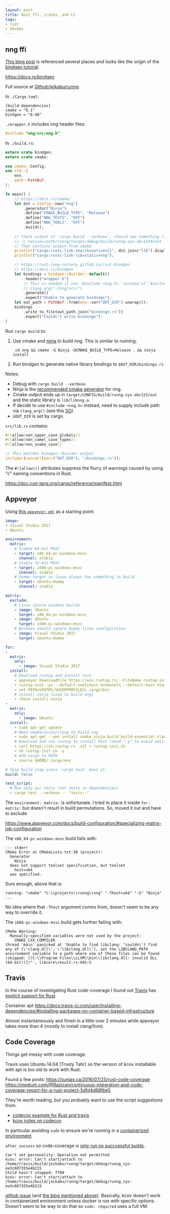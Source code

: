 ```yaml
---
layout: post
title: Rust ffi, crates, and CI
tags:
- rust
- devops
---
```


## nng ffi

[This blog post](http://fitzgeraldnick.com/2016/12/14/using-libbindgen-in-build-rs.html) is referenced several places and looks like the origin of the [bindgen tutorial](https://rust-lang-nursery.github.io/rust-bindgen).

https://docs.rs/bindgen

Full source at [Github/jeikabu/runng](https://github.com/jeikabu/runng).

In `./Cargo.toml`:
```
[build-dependencies]
cmake = "0.1"
bindgen = "0.40"
```


`./wrapper.h` includes nng header files:
```c
#include "nng/src/nng.h"
```

In `./build.rs`:
```rust
extern crate bindgen;
extern crate cmake;

use cmake::Config;
use std::{
    env,
    path::PathBuf,
};

fn main() {
    // https://docs.rs/cmake/
    let dst = Config::new("nng")
        .generator("Ninja")
        .define("CMAKE_BUILD_TYPE", "Release")
        .define("NNG_TESTS", "OFF")
        .define("NNG_TOOLS", "OFF")
        .build();
    
    // Check output of `cargo build --verbose`, should see something like:
    // -L native=/path/runng/target/debug/build/runng-sys-abc1234/out
    // That contains output from cmake
    println!("cargo:rustc-link-search=native={}", dst.join("lib").display());
    println!("cargo:rustc-link-lib=static=nng");

    // https://rust-lang-nursery.github.io/rust-bindgen
    // https://docs.rs/bindgen
    let bindings = bindgen::Builder::default()
        .header("wrapper.h")
        // This is needed if use `#include <nng.h>` instead of `#include "path/nng.h"`
        //.clang_arg("-Inng/src/")
        .generate()
        .expect("Unable to generate bindings");
    let out_path = PathBuf::from(env::var("OUT_DIR").unwrap());
    bindings
        .write_to_file(out_path.join("bindings.rs"))
        .expect("Couldn't write bindings");
}
```

Run `cargo build` to:

1. Use cmake and [ninja](https://ninja-build.org/) to build nng.  This is similar to running:
    
        cd nng && cmake -G Ninja -DCMAKE_BUILD_TYPE=Release . && ninja install

1. Run bindgen to generate native library bindings to `$OUT_DIR/bindings.rs`

Notes:

- Debug with `cargo build --verbose`
- Ninja is the [recommended cmake generator](https://github.com/nanomsg/nng) for nng.
- Cmake output ends up in `target/CONFIG/build/runng-sys-abc123/out` and the static library is `lib/libnng.a`.
- If decide to use `#include <nng.h>` instead, need to supply include path via `clang_arg()` (see this [SO](https://stackoverflow.com/questions/42741815/setting-the-include-path-with-bindgen)).
- `$OUT_DIR` is set by cargo.

`src/lib.rs` contains:
```rust
#![allow(non_upper_case_globals)]
#![allow(non_camel_case_types)]
#![allow(non_snake_case)]

// This matches bindgen::Builder output
include!(concat!(env!("OUT_DIR"), "/bindings.rs"));
```

The `#![allow()]` attributes suppress the flurry of warnings caused by using "c" naming conventions in Rust.

https://doc.rust-lang.org/cargo/reference/manifest.html

## Appveyor

Using [this `appveyor.yml`](https://github.com/starkat99/appveyor-rust) as a starting point:
```yml
image: 
- Visual Studio 2017
- Ubuntu

environment:
  matrix:
    # Stable 64-bit MSVC
    - target: x86_64-pc-windows-msvc
      channel: stable
    # Stable 32-bit MSVC
    - target: i686-pc-windows-msvc
      channel: stable
    # Dummy target so linux always has something to build
    - target: ubuntu-dummy
      channel: stable

matrix:
  exclude:
    # Linux ignore windows builds
    - image: Ubuntu
      target: x86_64-pc-windows-msvc
    - image: Ubuntu
      target: i686-pc-windows-msvc
    # Windows should ignore dummy linux configuration
    - image: Visual Studio 2017
      target: ubuntu-dummy

for:
-
  matrix:
    only:
      - image: Visual Studio 2017
  install:
    # Download rustup and install rust
    - appveyor DownloadFile https://win.rustup.rs/ -FileName rustup-init.exe
    - rustup-init -yv --default-toolchain %channel% --default-host %target%
    - set PATH=%PATH%;%USERPROFILE%\.cargo\bin
    # Install ninja (used to build nng)
    - choco install ninja
-
  matrix:
    only:
      - image: Ubuntu
  install:
    - sudo apt-get update
    # Need cmake/ninja/clang to build nng
    - sudo apt-get --yes install cmake ninja-build build-essential clang-3.9
    # Download and run rustup to install Rust (need "-y" to avoid waiting for input)
    - curl https://sh.rustup.rs -sSf > rustup-init.sh
    - sh rustup-init.sh -y
    # Add cargo to PATH
    - source $HOME/.cargo/env

# Skip build step since `cargo test` does it
build: false

test_script:
  # Run only our tests (not tests in dependencies)
  - cargo test --verbose -- "tests::"
```

The `environment: matrix:` is unfortunate.  I tried to place it inside `for: matrix:` but doesn't result in build permutations.  So, moved it out and have to exclude 

https://www.appveyor.com/docs/build-configuration/#specializing-matrix-job-configuration

The `x86_64-pc-windows-msvc` build fails with:
```
--- stderr
CMake Error at CMakeLists.txt:30 (project):
  Generator
    Ninja
  does not support toolset specification, but toolset
    host=x64
  was specified.
```

Sure enough, above that is:
```
running: "cmake" "C:\\projects\\runng\\nng" "-Thost=x64" "-G" "Ninja" ...
```

No idea where that `-Thost` argument comes from, doesn't seem to be any way to override it.

The `i686-pc-windows-msvc` build gets further failing with:
```
CMake Warning:
  Manually-specified variables were not used by the project:
    CMAKE_CXX_COMPILER
thread 'main' panicked at 'Unable to find libclang: "couldn\'t find any of [\'clang.dll\', \'libclang.dll\'], set the LIBCLANG_PATH environment variable to a path where one of these files can be found (skipped: [(C:\\Program Files\\LLVM\\bin\\libclang.dll: invalid DLL (64-bit))])"', libcore\result.rs:945:5
```

## Travis

In the course of investigating Rust code-coverage I found out [Travis](https://travis-ci.org/) has [explicit support for Rust](https://docs.travis-ci.com/user/languages/rust/).


Container apt
https://docs.travis-ci.com/user/installing-dependencies/#installing-packages-on-container-based-infrastructure

Almost instantaneously and finish in a little over 2 minutes while appveyor takes more than 4 (mostly to install clang/llvm).

## Code Coverage

Things get messy with code coverage.

Travis uses Ubuntu 14.04 (Trusty Tahr) so the version of kcov installable with apt is too old to work with Rust.

Found a few posts:
https://sunjay.ca/2016/07/25/rust-code-coverage
https://medium.com/@Razican/continuous-integration-and-code-coverage-report-for-a-rust-project-5dfd4d68fbe5

They're worth reading, but you probably want to use the script suggestions from:

- [codecov example for Rust and travis](https://github.com/codecov/example-rust)
- [kcov notes on codecov](https://github.com/SimonKagstrom/kcov/blob/master/doc/codecov.md)

In particular avoiding `sudo` to ensure we're running in a [containerized environment](https://docs.travis-ci.com/user/reference/overview/#Virtualization-environments).

`after_success` so code-coverage is [only run on succcessful builds](https://docs.travis-ci.com/user/customizing-the-build/#the-build-lifecycle).

```
Can't set personality: Operation not permitted
kcov: error: Can't start/attach to /home/travis/build/jeikabu/runng/target/debug/runng_sys-ee3c607355e4b215
Child hasn't stopped: ff00
kcov: error: Can't start/attach to /home/travis/build/jeikabu/runng/target/debug/runng_sys-ee3c607355e4b215
```

[github issue](https://github.com/SimonKagstrom/kcov/issues/151) (and [the blog mentioned above](https://sunjay.ca/2016/07/25/rust-code-coverage#docker-security-settings)).  Basically, kcov doesn't work in containerized environment unless docker is run with specific options.  Doesn't seem to be way to do that so `sudo: required` uses a full VM.